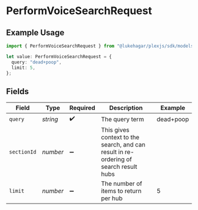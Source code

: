 # PerformVoiceSearchRequest

## Example Usage

```typescript
import { PerformVoiceSearchRequest } from "@lukehagar/plexjs/sdk/models/operations";

let value: PerformVoiceSearchRequest = {
  query: "dead+poop",
  limit: 5,
};
```

## Fields

| Field                                                                                 | Type                                                                                  | Required                                                                              | Description                                                                           | Example                                                                               |
| ------------------------------------------------------------------------------------- | ------------------------------------------------------------------------------------- | ------------------------------------------------------------------------------------- | ------------------------------------------------------------------------------------- | ------------------------------------------------------------------------------------- |
| `query`                                                                               | *string*                                                                              | :heavy_check_mark:                                                                    | The query term                                                                        | dead+poop                                                                             |
| `sectionId`                                                                           | *number*                                                                              | :heavy_minus_sign:                                                                    | This gives context to the search, and can result in re-ordering of search result hubs |                                                                                       |
| `limit`                                                                               | *number*                                                                              | :heavy_minus_sign:                                                                    | The number of items to return per hub                                                 | 5                                                                                     |